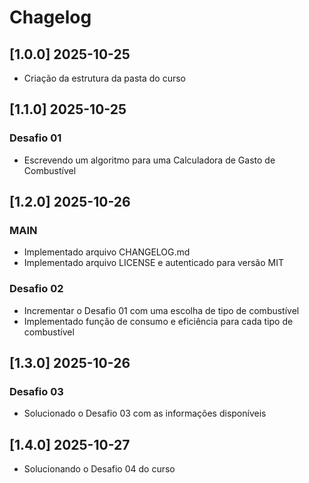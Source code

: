 # Chagelog

## [1.0.0] 2025-10-25
- Criação da estrutura da pasta do curso

## [1.1.0] 2025-10-25
### Desafio 01
- Escrevendo um algoritmo para uma Calculadora de Gasto de Combustível

## [1.2.0] 2025-10-26
### MAIN
- Implementado arquivo CHANGELOG.md
- Implementado arquivo LICENSE e autenticado para versão MIT
### Desafio 02
- Incrementar o Desafio 01 com uma escolha de tipo de combustível
- Implementado função de consumo e eficiência para cada tipo de combustível

## [1.3.0] 2025-10-26
### Desafio 03
- Solucionado o Desafio 03 com as informações disponíveis

## [1.4.0] 2025-10-27
- Solucionando o Desafio 04 do curso